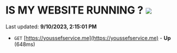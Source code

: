 # IS MY WEBSITE RUNNING ? [![](https://img.shields.io/static/v1?label=Sponsor&message=%E2%9D%A4&logo=GitHub&color=%23fe8e86)](https://github.com/sponsors/<username>)

Last updated: **9/10/2023, 2:15:01 PM**

- `GET` [https://youssefservice.me](https://youssefservice.me) - **Up** (648ms)
